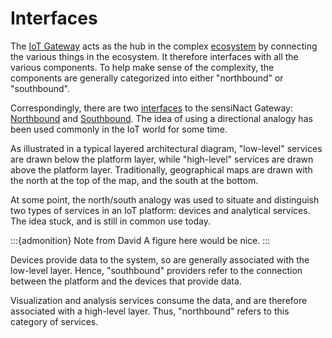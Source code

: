 # Interfaces

The [IoT Gateway](gateway.md) acts as the hub in the complex [ecosystem](ecosystem.md) by
connecting the various things in the ecosystem. It therefore interfaces with all the various
components. To help make sense of the complexity, the components are generally categorized
into either "northbound" or "southbound".

Correspondingly, there are two [interfaces](../interfaces/index.md) to the sensiNact Gateway:
[Northbound](../interfaces/northbound.md) and [Southbound](../interfaces/southbound/index.md).
The idea of using a directional analogy has been used commonly in the IoT world for some time.

As illustrated in a typical layered architectural diagram, "low-level" services are drawn below
the platform layer, while "high-level" services are drawn above the platform layer.
Traditionally, geographical maps are drawn with the north at the top of the map, and the
south at the bottom.

At some point, the north/south analogy was used to situate and distinguish two types of services
in an IoT platform: devices and analytical services. The idea stuck, and is still in common use today.

:::{admonition} Note from David
A figure here would be nice.
:::

Devices provide data to the system, so are generally associated with the low-level layer. Hence,
"southbound" providers refer to the connection between the platform and the devices that provide
data.

Visualization and analysis services consume the data, and are therefore associated with a high-level layer.
Thus, "northbound" refers to this category of services.
